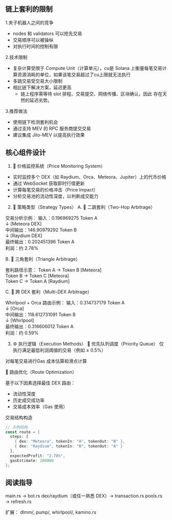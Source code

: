 ## 链上套利的限制

1.夹子机器人之间的竞争
- nodes 和 validators 可以抢先交易
- 交易顺序可以被操纵
- 对执行时间的控制有限

2.技术限制
- 复杂计算受限于 Compute Unit（计算单元），cu是 Solana 上衡量每笔交易计算资源消耗的单位，如果该笔交易超过了cu上限就无法执行
- 多跳交易受交易大小限制
- 相比链下解决方案，延迟更高
  - 链上程序需等待 slot 排程、交易提交、网络传播、区块确认，因此 存在天然的延迟劣势。

3.推荐做法
- 使用链下检测套利机会
- 通过支持 MEV 的 RPC 服务商提交交易
- 建议集成 Jito-MEV 以提高执行效果

## 核心组件设计
1. 📡 价格监控系统（Price Monitoring System）
- 实时监控多个 DEX（如 Raydium、Orca、Meteora、Jupiter）上的代币价格
- 通过 WebSocket 获取即时行情更新
- 计算每笔交易的价格冲击（Price Impact）
- 分析交易池的流动性深度，以判断成交能力

2. 🧠 策略类型（Strategy Types）
A. 🚀 二跳套利（Two-Hop Arbitrage）

交易分析示例：
输入：0.196969275 Token A  
↓ [Meteora DEX]  
中间输出：146.90979292 Token B  
↓ [Raydium DEX]  
最终输出：0.202451396 Token A  
利润：约 2.78%

B. 🔺 三角套利（Triangle Arbitrage）

套利路径示意：
Token A → Token B [Meteora]  
Token B → Token C [Meteora]  
Token C → Token A [Raydium]

C. 🔁 跨 DEX 套利（Multi-DEX Arbitrage）

Whirlpool + Orca 路由示例：
输入：0.314737179 Token A  
↓ [Orca]  
中间输出：118.612731091 Token B  
↓ [Whirlpool]  
最终输出：0.316606012 Token A  
利润：约 0.59%

3. ⚙️ 执行逻辑（Execution Methods）
📌 优先队列调度（Priority Queue）
仅执行满足最低利润阈值的交易（例如 ≥ 0.5%）

对每笔交易进行Gas 成本估算和滑点计算

🧮 路由优化（Route Optimization）

基于以下因素选择最佳 DEX 路由：
- 流动性深度
- 历史成交成功率
- 交易成本效率（Gas 使用）

交易结构构造

```rust
// 示例结构
const route = {
  steps: [
    { dex: "Meteora", tokenIn: "A", tokenOut: "B" },
    { dex: "Raydium", tokenIn: "B", tokenOut: "A" }
  ],
  expectedProfit: "2.78%",
  gasEstimate: 200000
};
```

##  阅读指导
main.rs → bot.rs
dex/raydium（或任一熟悉 DEX）→ transaction.rs
pools.rs → refresh.rs

扩展：
dlmm/, pump/, whirlpool/, kamino.rs